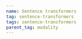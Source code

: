 ```yaml
---
name: Sentence transformers
tag: sentence-transformers
tags: sentence-transformers
parent_tag: modality
---
```



